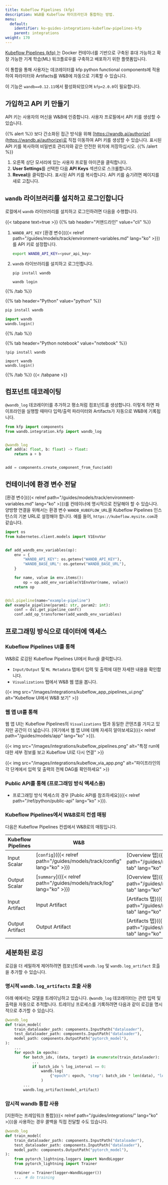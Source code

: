 ```yaml
---
title: Kubeflow Pipelines (kfp)
description: W&B를 Kubeflow 파이프라인과 통합하는 방법.
menu:
  default:
    identifier: ko-guides-integrations-kubeflow-pipelines-kfp
    parent: integrations
weight: 170
---
```


[Kubeflow Pipelines (kfp) ](https://www.kubeflow.org/docs/components/pipelines/overview/)는 Docker 컨테이너를 기반으로 구축된 휴대 가능하고 확장 가능한 기계 학습(ML) 워크플로우를 구축하고 배포하기 위한 플랫폼입니다.

이 통합을 통해 사용자는 데코레이터를 kfp python functional components에 적용하여 파라미터와 Artifacts를 W&B에 자동으로 기록할 수 있습니다.

이 기능은 `wandb==0.12.11`에서 활성화되었으며 `kfp<2.0.0`이 필요합니다.

## 가입하고 API 키 만들기

API 키는 사용자의 머신을 W&B에 인증합니다. 사용자 프로필에서 API 키를 생성할 수 있습니다.

{{% alert %}}
보다 간소화된 접근 방식을 위해 [https://wandb.ai/authorize](https://wandb.ai/authorize)로 직접 이동하여 API 키를 생성할 수 있습니다. 표시된 API 키를 복사하여 비밀번호 관리자와 같은 안전한 위치에 저장하십시오.
{{% /alert %}}

1. 오른쪽 상단 모서리에 있는 사용자 프로필 아이콘을 클릭합니다.
2. **User Settings**를 선택한 다음 **API Keys** 섹션으로 스크롤합니다.
3. **Reveal**을 클릭합니다. 표시된 API 키를 복사합니다. API 키를 숨기려면 페이지를 새로 고칩니다.

## `wandb` 라이브러리를 설치하고 로그인합니다

로컬에서 `wandb` 라이브러리를 설치하고 로그인하려면 다음을 수행합니다.

{{< tabpane text=true >}}
{{% tab header="커맨드라인" value="cli" %}}

1. `WANDB_API_KEY` [환경 변수]({{< relref path="/guides/models/track/environment-variables.md" lang="ko" >}})를 API 키로 설정합니다.

    ```bash
    export WANDB_API_KEY=<your_api_key>
    ```

2. `wandb` 라이브러리를 설치하고 로그인합니다.

    ```shell
    pip install wandb

    wandb login
    ```

{{% /tab %}}

{{% tab header="Python" value="python" %}}

```bash
pip install wandb
```
```python
import wandb
wandb.login()
```

{{% /tab %}}

{{% tab header="Python notebook" value="notebook" %}}

```notebook
!pip install wandb

import wandb
wandb.login()
```

{{% /tab %}}
{{< /tabpane >}}

## 컴포넌트 데코레이팅

`@wandb_log` 데코레이터를 추가하고 평소처럼 컴포넌트를 생성합니다. 이렇게 하면 파이프라인을 실행할 때마다 입력/출력 파라미터와 Artifacts가 자동으로 W&B에 기록됩니다.

```python
from kfp import components
from wandb.integration.kfp import wandb_log


@wandb_log
def add(a: float, b: float) -> float:
    return a + b


add = components.create_component_from_func(add)
```

## 컨테이너에 환경 변수 전달

[환경 변수]({{< relref path="/guides/models/track/environment-variables.md" lang="ko" >}})를 컨테이너에 명시적으로 전달해야 할 수 있습니다. 양방향 연결을 위해서는 환경 변수 `WANDB_KUBEFLOW_URL`을 Kubeflow Pipelines 인스턴스의 기본 URL로 설정해야 합니다. 예를 들어, `https://kubeflow.mysite.com`과 같습니다.

```python
import os
from kubernetes.client.models import V1EnvVar


def add_wandb_env_variables(op):
    env = {
        "WANDB_API_KEY": os.getenv("WANDB_API_KEY"),
        "WANDB_BASE_URL": os.getenv("WANDB_BASE_URL"),
    }

    for name, value in env.items():
        op = op.add_env_variable(V1EnvVar(name, value))
    return op


@dsl.pipeline(name="example-pipeline")
def example_pipeline(param1: str, param2: int):
    conf = dsl.get_pipeline_conf()
    conf.add_op_transformer(add_wandb_env_variables)
```

## 프로그래밍 방식으로 데이터에 엑세스

### Kubeflow Pipelines UI를 통해

W&B로 로깅된 Kubeflow Pipelines UI에서 Run을 클릭합니다.

* `Input/Output` 및 `ML Metadata` 탭에서 입력 및 출력에 대한 자세한 내용을 확인합니다.
* `Visualizations` 탭에서 W&B 웹 앱을 봅니다.

{{< img src="/images/integrations/kubeflow_app_pipelines_ui.png" alt="Kubeflow UI에서 W&B 보기" >}}

### 웹 앱 UI를 통해

웹 앱 UI는 Kubeflow Pipelines의 `Visualizations` 탭과 동일한 콘텐츠를 가지고 있지만 공간이 더 넓습니다. [여기에서 웹 앱 UI에 대해 자세히 알아보세요]({{< relref path="/guides/models/app" lang="ko" >}}).

{{< img src="/images/integrations/kubeflow_pipelines.png" alt="특정 run에 대한 세부 정보를 보고 Kubeflow UI로 다시 연결" >}}

{{< img src="/images/integrations/kubeflow_via_app.png" alt="파이프라인의 각 단계에서 입력 및 출력의 전체 DAG를 확인하세요" >}}

### Public API를 통해 (프로그래밍 방식 엑세스용)

* 프로그래밍 방식 엑세스의 경우 [Public API를 참조하세요]({{< relref path="/ref/python/public-api" lang="ko" >}}).

### Kubeflow Pipelines에서 W&B로의 컨셉 매핑

다음은 Kubeflow Pipelines 컨셉에서 W&B로의 매핑입니다.

| Kubeflow Pipelines | W&B | W&B의 위치 |
| ------------------ | --- | --------------- |
| Input Scalar | [`config`]({{< relref path="/guides/models/track/config" lang="ko" >}}) | [Overview 탭]({{< relref path="/guides/models/track/runs/#overview-tab" lang="ko" >}}) |
| Output Scalar | [`summary`]({{< relref path="/guides/models/track/log" lang="ko" >}}) | [Overview 탭]({{< relref path="/guides/models/track/runs/#overview-tab" lang="ko" >}}) |
| Input Artifact | Input Artifact | [Artifacts 탭]({{< relref path="/guides/models/track/runs/#artifacts-tab" lang="ko" >}}) |
| Output Artifact | Output Artifact | [Artifacts 탭]({{< relref path="/guides/models/track/runs/#artifacts-tab" lang="ko" >}}) |

## 세분화된 로깅

로깅을 더 세밀하게 제어하려면 컴포넌트에 `wandb.log` 및 `wandb.log_artifact` 호출을 추가할 수 있습니다.

### 명시적 `wandb.log_artifacts` 호출 사용

아래 예에서는 모델을 트레이닝하고 있습니다. `@wandb_log` 데코레이터는 관련 입력 및 출력을 자동으로 추적합니다. 트레이닝 프로세스를 기록하려면 다음과 같이 로깅을 명시적으로 추가할 수 있습니다.

```python
@wandb_log
def train_model(
    train_dataloader_path: components.InputPath("dataloader"),
    test_dataloader_path: components.InputPath("dataloader"),
    model_path: components.OutputPath("pytorch_model"),
):
    ...
    for epoch in epochs:
        for batch_idx, (data, target) in enumerate(train_dataloader):
            ...
            if batch_idx % log_interval == 0:
                wandb.log(
                    {"epoch": epoch, "step": batch_idx * len(data), "loss": loss.item()}
                )
        ...
        wandb.log_artifact(model_artifact)
```

### 암시적 wandb 통합 사용

[지원하는 프레임워크 통합]({{< relref path="/guides/integrations/" lang="ko" >}})을 사용하는 경우 콜백을 직접 전달할 수도 있습니다.

```python
@wandb_log
def train_model(
    train_dataloader_path: components.InputPath("dataloader"),
    test_dataloader_path: components.InputPath("dataloader"),
    model_path: components.OutputPath("pytorch_model"),
):
    from pytorch_lightning.loggers import WandbLogger
    from pytorch_lightning import Trainer

    trainer = Trainer(logger=WandbLogger())
    ...  # do training
```
